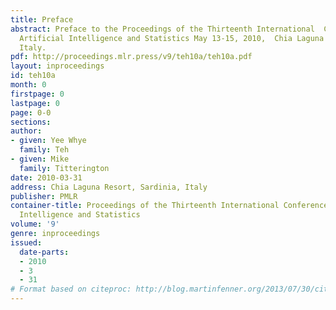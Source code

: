 ```yaml
---
title: Preface
abstract: Preface to the Proceedings of the Thirteenth International  Conference on
  Artificial Intelligence and Statistics May 13-15, 2010,  Chia Laguna Resort, Sardinia,
  Italy.
pdf: http://proceedings.mlr.press/v9/teh10a/teh10a.pdf
layout: inproceedings
id: teh10a
month: 0
firstpage: 0
lastpage: 0
page: 0-0
sections: 
author:
- given: Yee Whye
  family: Teh
- given: Mike
  family: Titterington
date: 2010-03-31
address: Chia Laguna Resort, Sardinia, Italy
publisher: PMLR
container-title: Proceedings of the Thirteenth International Conference on Artificial
  Intelligence and Statistics
volume: '9'
genre: inproceedings
issued:
  date-parts:
  - 2010
  - 3
  - 31
# Format based on citeproc: http://blog.martinfenner.org/2013/07/30/citeproc-yaml-for-bibliographies/
---
```

